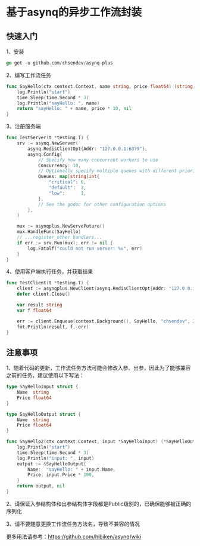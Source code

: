 # 基于asynq的异步工作流封装
## 快速入门
1、安装
```go
go get -u github.com/chsendev/asynq-plus
```

2、编写工作流任务
```go
func SayHello(ctx context.Context, name string, price float64) (string, float64, error) {
	log.Println("start")
	time.Sleep(time.Second * 3)
	log.Println("sayHello: ", name)
	return "sayHello: " + name, price * 10, nil
}
```

3、注册服务端
```go
func TestServer(t *testing.T) {
	srv := asynq.NewServer(
		asynq.RedisClientOpt{Addr: "127.0.0.1:6379"},
		asynq.Config{
			// Specify how many concurrent workers to use
			Concurrency: 10,
			// Optionally specify multiple queues with different priority.
			Queues: map[string]int{
				"critical": 6,
				"default":  3,
				"low":      1,
			},
			// See the godoc for other configuration options
		},
	)

	mux := asynqplus.NewServeFuture()
	mux.HandleFunc(SayHello)
	// ...register other handlers...
	if err := srv.Run(mux); err != nil {
		log.Fatalf("could not run server: %v", err)
	}
}
```

4、使用客户端执行任务，并获取结果
```go
func TestClient(t *testing.T) {
	client := asynqplus.NewClient(asynq.RedisClientOpt{Addr: "127.0.0.1:6379"})
	defer client.Close()

	var result string
	var f float64

	err := client.Enqueue(context.Background(), SayHello, "chsendev", 20).Get(&result, &f)
	fmt.Println(result, f, err)
}
```

## 注意事项
1、随着代码的更新，工作流任务方法可能会修改入参、出参，因此为了能够兼容之前的任务，建议使用以下写法：
```go
type SayHelloInput struct {
    Name  string
    Price float64
}

type SayHelloOutput struct {
    Name  string
    Price float64
}

func SayHello2(ctx context.Context, input *SayHelloInput) (*SayHelloOutput, error) {
    log.Println("start")
    time.Sleep(time.Second * 3)
    log.Println("input: ", input)
    output := &SayHelloOutput{
        Name:  "sayHello: " + input.Name,
        Price: input.Price * 100,
    }
    return output, nil
}
```
2、请保证入参结构体和出参结构体字段都是Public级别的，已确保能够被正确的序列化

3、请不要随意更换工作流任务方法名，导致不兼容的情况

更多用法请参考：https://github.com/hibiken/asynq/wiki